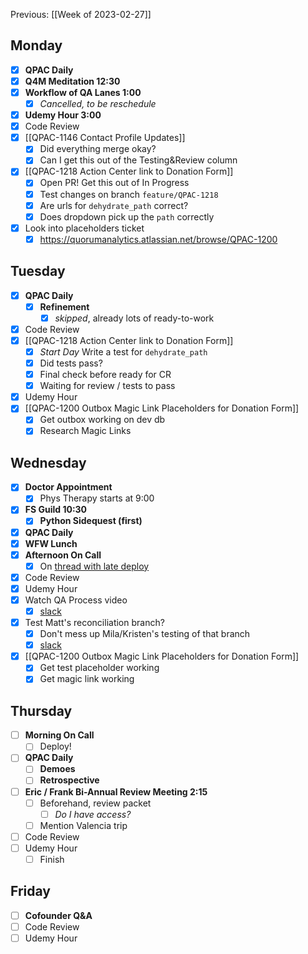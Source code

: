 Previous: [[Week of 2023-02-27]]

## Monday
- [x] **QPAC Daily**
- [x] **Q4M Meditation 12:30**
- [x] **Workflow of QA Lanes 1:00**
	- [x] *Cancelled, to be reschedule*
- [x] **Udemy Hour 3:00**
- [x] Code Review
- [x] [[QPAC-1146 Contact Profile Updates]]
	- [x] Did everything merge okay?
	- [x] Can I get this out of the Testing&Review column
- [x] [[QPAC-1218 Action Center link to Donation Form]]
	- [x] Open PR! Get this out of In Progress
	- [x] Test changes on branch `feature/QPAC-1218`
	- [x] Are urls for `dehydrate_path` correct?
	- [x] Does dropdown pick up the `path` correctly
- [x] Look into placeholders ticket
	- [x] https://quorumanalytics.atlassian.net/browse/QPAC-1200

## Tuesday
- [x] **QPAC Daily**
	- [x] **Refinement**
		- [x] *skipped*, already lots of ready-to-work
- [x] Code Review
- [x] [[QPAC-1218 Action Center link to Donation Form]]
	- [x] *Start Day* Write a test for `dehydrate_path`
	- [x] Did tests pass?
	- [x] Final check before ready for CR
	- [x] Waiting for review / tests to pass
- [x] Udemy Hour
- [x] [[QPAC-1200 Outbox Magic Link Placeholders for Donation Form]]
	- [x] Get outbox working on dev db
	- [x] Research Magic Links

## Wednesday
- [x] **Doctor Appointment**
	- [x] Phys Therapy starts at 9:00
- [x] **FS Guild 10:30**
	- [x] **Python Sidequest (first)**
- [x] **QPAC Daily**
- [x] **WFW Lunch**
- [x] **Afternoon On Call**
	- [x] On [thread with late deploy](https://quorumanalytics.slack.com/archives/C7DVCP3GC/p1678305496131279)
- [x] Code Review
- [x] Udemy Hour
- [x] Watch QA Process video
	- [x] [slack](https://quorumanalytics.slack.com/archives/C02L9PUAVCG/p1678207735689819)
- [x] Test Matt's reconciliation branch?
	- [x] Don't mess up Mila/Kristen's testing of that branch
	- [x] [slack](https://quorumanalytics.slack.com/archives/C02L9PUAVCG/p1678121338774149)
- [x] [[QPAC-1200 Outbox Magic Link Placeholders for Donation Form]]
	- [x] Get test placeholder working
	- [x] Get magic link working

## Thursday
- [ ] **Morning On Call**
	- [ ] Deploy!
- [ ] **QPAC Daily**
	- [ ] **Demoes**
	- [ ] **Retrospective**
- [ ] **Eric / Frank Bi-Annual Review Meeting 2:15**
	- [ ] Beforehand, review packet
		- [ ] *Do I have access?*
	- [ ] Mention Valencia trip
- [ ] Code Review
- [ ] Udemy Hour
	- [ ] Finish

## Friday
- [ ] **Cofounder Q&A**
- [ ] Code Review
- [ ] Udemy Hour